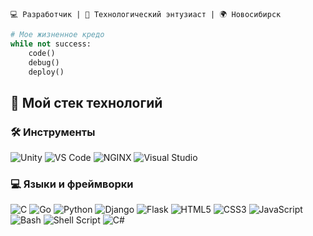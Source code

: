 `💻 Разработчик | 🚀 Технологический энтузиаст | 🌍 Новосибирск`

```python
# Мое жизненное кредо
while not success:
    code()
    debug()
    deploy()
```
## 🔧 Мой стек технологий

### 🛠️ Инструменты
<p align="left">
  <!-- Инструменты разработки -->
  <img src="https://img.shields.io/badge/Unity-100000?logo=unity&logoColor=white" alt="Unity" title="Unity">
  <img src="https://img.shields.io/badge/VS_Code-007ACC?logo=visualstudiocode&logoColor=white" alt="VS Code" title="Visual Studio Code">
  <img src="https://img.shields.io/badge/NGINX-009639?logo=nginx&logoColor=white" alt="NGINX" title="NGINX">
  <img src="https://img.shields.io/badge/Visual_Studio-5C2D91?logo=visualstudio&logoColor=white" alt="Visual Studio" title="Visual Studio">
</p>

### 💻 Языки и фреймворки
<p align="left">
  <!-- Системные языки -->
  <img src="https://img.shields.io/badge/C-A8B9CC?logo=c&logoColor=black" alt="C" title="C">
  <img src="https://img.shields.io/badge/Go-00ADD8?logo=go&logoColor=white" alt="Go" title="Go">
  
  <!-- Веб-разработка -->
  <img src="https://img.shields.io/badge/Python-3776AB?logo=python&logoColor=white" alt="Python" title="Python">
  <img src="https://img.shields.io/badge/Django-092E20?logo=django&logoColor=white" alt="Django" title="Django">
  <img src="https://img.shields.io/badge/Flask-000000?logo=flask&logoColor=white" alt="Flask" title="Flask">
  
  <!-- Фронтенд -->
  <img src="https://img.shields.io/badge/HTML5-E34F26?logo=html5&logoColor=white" alt="HTML5" title="HTML5">
  <img src="https://img.shields.io/badge/CSS3-1572B6?logo=css3&logoColor=white" alt="CSS3" title="CSS3">
  <img src="https://img.shields.io/badge/JavaScript-F7DF1E?logo=javascript&logoColor=black" alt="JavaScript" title="JavaScript">
  
  <!-- Скрипты -->
  <img src="https://img.shields.io/badge/Bash-4EAA25?logo=gnubash&logoColor=white" alt="Bash" title="Bash">
  <img src="https://img.shields.io/badge/Shell_Script-121011?logo=gnu&logoColor=white" alt="Shell Script" title="Shell Script">
  
  <!-- .NET -->
  <img src="https://img.shields.io/badge/C%23-239120?logo=csharp&logoColor=white" alt="C#" title="C#">
</p>





